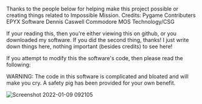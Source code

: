Thanks to the people below for helping make this project possible or 
creating things related to Impossible Mission.
Credits: 
Pygame Contributers
EPYX Software
Dennis Caswell
Commodore
MOS Technology/CSG

If your reading this, then you're either viewing this on github, 
or you downloaded my software. If you did the second thing, 
thanks! I just write down things here, nothing important 
(besides credits) to see here!

If you attempt to modify this the software's code, then please 
read the following: 

WARNING: The code in this software is complicated and bloated and 
will make you cry. A safety pig has been provided for your own benefit.

  ![Screenshot 2022-01-09 092105](https://user-images.githubusercontent.com/92233545/148693151-3a74a153-39be-4fde-b56a-c5dc286ff03b.png)
